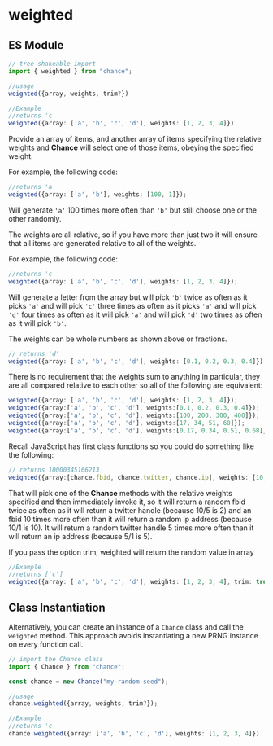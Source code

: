 # weighted

## ES Module

```ts
// tree-shakeable import
import { weighted } from "chance";

//usage
weighted({array, weights, trim?})

//Example
//returns 'c'
weighted({array: ['a', 'b', 'c', 'd'], weights: [1, 2, 3, 4]})
```

Provide an array of items, and another array of items specifying the relative weights and **Chance** will select one of those items, obeying the specified weight.

For example, the following code:

```ts
//returns 'a'
weighted({array: ['a', 'b'], weights: [100, 1]});
```

Will generate `'a'` 100 times more often than `'b'` but still choose one or the other randomly.

The weights are all relative, so if you have more than just two it will ensure that all items are generated relative to all of the weights.

For example, the following code:

```ts
//returns 'c'
weighted({array: ['a', 'b', 'c', 'd'], weights: [1, 2, 3, 4]});
```

Will generate a letter from the array but will pick `'b'` twice as often as it picks `'a'` and will pick `'c'` three times as often as it picks `'a'` and will pick `'d'` four times as often as it will pick `'a'` and will pick `'d'` two times as often as it will pick `'b'`.

The weights can be whole numbers as shown above or fractions.

```ts
// returns 'd'
weighted({array: ['a', 'b', 'c', 'd'], weights: [0.1, 0.2, 0.3, 0.4]});
```

There is no requirement that the weights sum to anything in particular, they are all compared relative to each other so all of the following are equivalent:

```ts
weighted({array: ['a', 'b', 'c', 'd'], weights: [1, 2, 3, 4]});
weighted({array:['a', 'b', 'c', 'd'], weights:[0.1, 0.2, 0.3, 0.4]});
weighted({array:['a', 'b', 'c', 'd'], weights:[100, 200, 300, 400]});
weighted({array:['a', 'b', 'c', 'd'], weights:[17, 34, 51, 68]});
weighted({array:['a', 'b', 'c', 'd'], weights:[0.17, 0.34, 0.51, 0.68]});
```

Recall JavaScript has first class functions so you could do something like the following:

```ts
// returns 10000345166213
weighted({array:[chance.fbid, chance.twitter, chance.ip], weights: [10, 5, 1]})();
```

That will pick one of the **Chance** methods with the relative weights specified and then immediately invoke it, so it will return a random fbid twice as often as it will return a twitter handle (because 10/5 is 2) and an fbid 10 times more often than it will return a random ip address (because 10/1 is 10). It will return a random twitter handle 5 times more often than it will return an ip address (because 5/1 is 5).

If you pass the option trim, weighted will return the random value in array

```ts
//Example
//returns ['c']
weighted({array: ['a', 'b', 'c', 'd'], weights: [1, 2, 3, 4], trim: true})
```

## Class Instantiation

Alternatively, you can create an instance of a `Chance` class and call the `weighted` method.
This approach avoids instantiating a new PRNG instance on every function call.

```ts
// import the Chance class
import { Chance } from "chance";

const chance = new Chance("my-random-seed");

//usage
chance.weighted({array, weights, trim?});

//Example
//returns 'c'
chance.weighted({array: ['a', 'b', 'c', 'd'], weights: [1, 2, 3, 4]})
```
